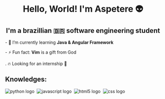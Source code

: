 <h1 align="center">Hello, World! I'm Aspetere 👽</h1>
<h2 align="center">I'm a brazillian 🇧🇷 software engineering student</h2>

<p>- 🌱 I’m currently learning <b>Java & Angular Framework</b></p>
<p>- ⚡ Fun fact: <b>Vim</b> is a gift from God</p>
<p>. 🔥 Looking for an internship 👀</p>

<h2>Knowledges: </h2>
<div>
  <img src="https://img.shields.io/badge/python-3670A0?style=for-the-badge&logo=python&logoColor=ffdd54" alt="python logo">&nbsp;
  <img src="https://img.shields.io/badge/JavaScript-323330?style=for-the-badge&logo=javascript&logoColor=F7DF1E" alt="javascript logo">&nbsp;
  <img src="https://img.shields.io/badge/HTML5-E34F26?style=for-the-badge&logo=html5&logoColor=white" alt="html5 logo">&nbsp;
  <img src="https://img.shields.io/badge/CSS3-1572B6?style=for-the-badge&logo=css3&logoColor=white" alt="css logo">
</div>
